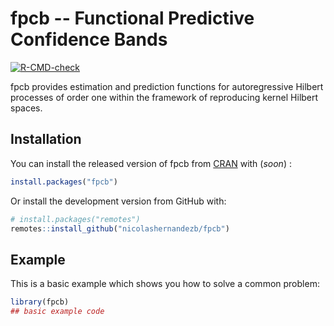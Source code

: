 
# fpcb -- Functional Predictive Confidence Bands

<!-- badges: start -->
[![R-CMD-check](https://github.com/nicolashernandezb/fpcb/workflows/R-CMD-check/badge.svg)](https://github.com/nicolashernandezb/fpcb/actions)
<!-- badges: end -->

fpcb provides estimation and prediction functions for autoregressive Hilbert processes of order one within the framework of reproducing kernel Hilbert spaces.

## Installation

You can install the released version of fpcb from [CRAN](https://CRAN.R-project.org) with (_soon_) :

``` r
install.packages("fpcb")
```

Or install the development version from GitHub with:
``` r
# install.packages("remotes")
remotes::install_github("nicolashernandezb/fpcb")
```


## Example

This is a basic example which shows you how to solve a common problem:

``` r
library(fpcb)
## basic example code
```


